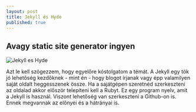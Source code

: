 ```yaml
---
layout: post
title: Jekyll és Hyde
published: true
---
```


## Avagy static site generator ingyen

![Jekyll es Hyde](https://showmax.akamaized.net/i/8b46bd01-9225-49a0-941e-a6db5eefdbb8.jpg/940x403f)

Azt le kell szögezzem, hogy egyelőre kóstolgatom a témát. 
A Jekyll egy tök jó lehetőség kezdőknek - mint én - hogy blogot írjanak vagy épp valamilyen saját oldalt heggesszenek össze.
Ha a sajátgépen szeretnéd szerkeszteni az oldalad akkor először telepíteni kell a Rubyt. Ez egy program nyelv, amit a Jekyll is használ.
Viszont lehetőség van szerkeszteni a Github-on is. Ennek megvannak az előnyei és a hátrányai is.

